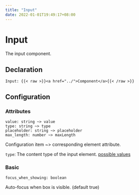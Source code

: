 ```yaml
---
title: "Input"
date: 2022-01-01T19:49:17+08:00
---
```


# Input

The input component.

## Declaration

```
Input: {{< raw >}}<a href="../">Component</a>{{< /raw >}}
```

## Configuration

### Attributes

```
value: string ~> value
type: string ~> type
placeholder: string ~> placeholder
max_length: number ~> maxLength
```

Configuration item ~> corresponding element attribute.

`type`: The content type of the input element. [possible values](https://www.w3.org/TR/html401/interact/forms.html#adef-type-INPUT)

### Basic

```
focus_when_showing: boolean
```

Auto-focus when box is visible. (default true)

